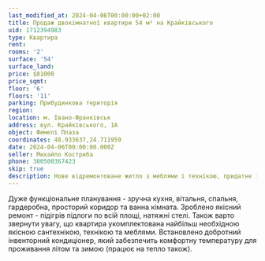 ```yaml
---
last_modified_at: 2024-04-06T00:00:00+02:00
title: Продаж двокімнатної квартири 54 м² на Крайківського
uid: 1712394983
type: Квартира
rent:
rooms: '2'
surface: '54'
surface_land:
price: $81000
price_sqmt:
floor: '6'
floors: '11'
parking: Прибудинкова територія
region:
location: м. Івано-Франківськ
address: вул. Крайківського, 1А
object: Фемелі Плаза
coordinates: 48.933637,24.711959
date: 2024-04-06T00:00:00.000Z
seller: Михайло Костриба
phone: 380500367423
skip: true
description: Нове відремонтоване житло з меблями і технікою, придатне і готове для проживання
---
```


Дуже функціональне планування - зручна кухня, вітальня, спальня, гардеробна, просторий коридор та ванна кімната. Зроблено якісний ремонт - підігрів підлоги по всій площі, натяжні стелі. Також варто звернути увагу, що квартира укомплектована найбільш необхідною якісною сантехнікою, технікою та меблями. Встановлено добротний інвенторний кондиціонер, який забезпечить комфортну температуру для проживання літом та зимою (працює на тепло також).

